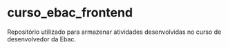 # curso_ebac_frontend
Repositório utilizado para armazenar atividades desenvolvidas no curso de desenvolvedor da Ebac.
